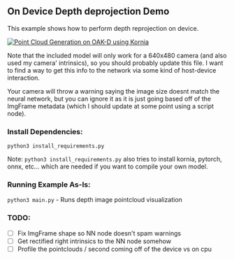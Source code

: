 ## On Device Depth deprojection Demo
This example shows how to perform depth reprojection on device.

[![Point Cloud Generation on OAK-D using Kornia](https://user-images.githubusercontent.com/32992551/156474386-6026e364-8a64-462c-99b3-b3dfb9283a28.png)](https://www.youtube.com/watch?v=xnrsqMJM3Pk "Point Cloud Generation on OAK-D using Kornia")

Note that the included model will only work for a 640x480 camera (and also used my camera' intrinsics),
so you should probably update this file. I want to find a way to get this info to the network via some kind of host-device interaction.

Your camera will throw a warning saying the image size doesnt match the neural network, but you can ignore it as it is 
just going based off of the ImgFrame metadata (which I should update at some point using a script node).

### Install Dependencies:
`python3 install_requirements.py`

Note: `python3 install_requirements.py` also tries to install kornia, pytorch, onnx, etc... which are needed if you want to 
compile your own model.

### Running Example As-Is:
`python3 main.py` - Runs depth image pointcloud visualization

### TODO:
- [ ] Fix ImgFrame shape so NN node doesn't spam warnings
- [ ] Get rectified right intrinsics to the NN node somehow
- [ ] Profile the pointclouds / second coming off of the device vs on cpu 
